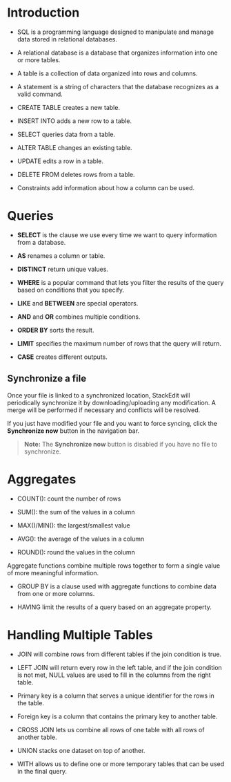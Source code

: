 # Introduction

 - SQL is a programming language designed to manipulate and manage data stored in relational databases.

- A relational database is a database that organizes information into one or more tables.

- A table is a collection of data organized into rows and columns.

- A statement is a string of characters that the database recognizes as a valid command.

- CREATE TABLE creates a new table.

- INSERT INTO adds a new row to a table.

- SELECT queries data from a table.

- ALTER TABLE changes an existing table.

- UPDATE edits a row in a table.

- DELETE FROM deletes rows from a table.

- Constraints add information about how a column can be used.

# Queries

- **SELECT** is the clause we use every time we want to query information from a database.

- **AS** renames a column or table.

- **DISTINCT** return unique values.

- **WHERE** is a popular command that lets you filter the results of the query based on conditions that you specify.

- **LIKE** and **BETWEEN** are special operators.

- **AND** and **OR** combines multiple conditions.

- **ORDER BY** sorts the result.

- **LIMIT** specifies the maximum number of rows that the query will return.

- **CASE** creates different outputs.

## Synchronize a file

Once your file is linked to a synchronized location, StackEdit will periodically synchronize it by downloading/uploading any modification. A merge will be performed if necessary and conflicts will be resolved.

If you just have modified your file and you want to force syncing, click the **Synchronize now** button in the navigation bar.

> **Note:** The **Synchronize now** button is disabled if you have no file to synchronize.

# Aggregates

- COUNT(): count the number of rows

- SUM(): the sum of the values in a column

- MAX()/MIN(): the largest/smallest value

- AVG(): the average of the values in a column

- ROUND(): round the values in the column

Aggregate functions combine multiple rows together to form a single value of more meaningful information.

- GROUP BY is a clause used with aggregate functions to combine data from one or more columns.

- HAVING limit the results of a query based on an aggregate property.


# Handling Multiple Tables

- JOIN will combine rows from different tables if the join condition is true.

- LEFT JOIN will return every row in the left table, and if the join condition is not met, NULL values are used to fill in the columns from the right table.

- Primary key is a column that serves a unique identifier for the rows in the table.

- Foreign key is a column that contains the primary key to another table.

- CROSS JOIN lets us combine all rows of one table with all rows of another table.

- UNION stacks one dataset on top of another.

- WITH allows us to define one or more temporary tables that can be used in the final query.

